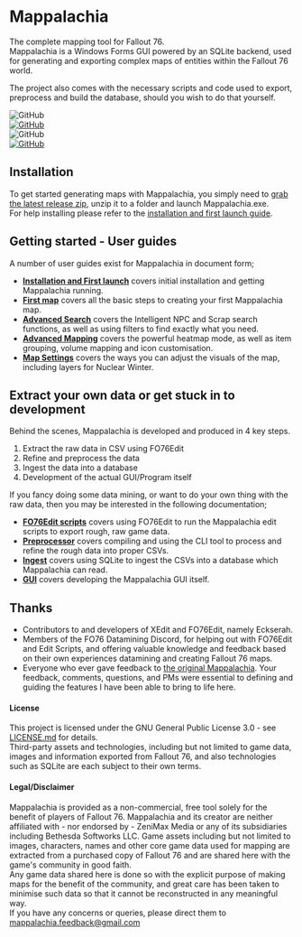 # Mappalachia

The complete mapping tool for Fallout 76.<br/>
Mappalachia is a Windows Forms GUI powered by an SQLite backend, used for generating and exporting complex maps of entities within the Fallout 76 world.

The project also comes with the necessary scripts and code used to export, preprocess and build the database, should you wish to do that yourself.

![GitHub](https://img.shields.io/github/last-commit/AHeroicLlama/Mappalachia)<br/>
[![GitHub](https://img.shields.io/github/v/release/aheroicllama/mappalachia)](https://github.com/AHeroicLlama/Mappalachia/releases/latest)<br/>
![GitHub](https://img.shields.io/badge/game%20version-1.5.1.26-green)<br/>
[![GitHub](https://img.shields.io/github/license/AHeroicLlama/Mappalachia)](LICENSE.md)<br/>

## Installation

To get started generating maps with Mappalachia, you simply need to [grab the latest release zip](https://github.com/AHeroicLlama/Mappalachia/releases/latest), unzip it to a folder and launch Mappalachia.exe.<br/>
For help installing please refer to the [installation and first launch guide](Guides_user/InstallationFirstRun.md).<br/>


## Getting started - User guides

A number of user guides exist for Mappalachia in document form;<br/>

* [**Installation and First launch**](Guides_user/InstallationFirstRun.md) covers initial installation and getting Mappalachia running.
* [**First map**](Guides_user/FirstMap.md) covers all the basic steps to creating your first Mappalachia map.
* [ **Advanced Search**](Guides_user/AdvancedSearch.md) covers the Intelligent NPC and Scrap search functions, as well as using filters to find exactly what you need.
* [**Advanced Mapping**](Guides_user/AdvancedMapping.md) covers the powerful heatmap mode, as well as item grouping, volume mapping and icon customisation.
* [ **Map Settings**](Guides_user/MapSettings.md) covers the ways you can adjust the visuals of the map, including layers for Nuclear Winter.

## Extract your own data or get stuck in to development

Behind the scenes, Mappalachia is developed and produced in 4 key steps.
1. Extract the raw data in CSV using FO76Edit
2. Refine and preprocess the data
3. Ingest the data into a database
4. Development of the actual GUI/Program itself

If you fancy doing some data mining, or want to do your own thing with the raw data, then you may be interested in the following documentation;

* [**FO76Edit scripts**](Guides_dev/EditScripts.md) covers using FO76Edit to run the Mappalachia edit scripts to export rough, raw game data.
* [**Preprocessor**](Guides_dev/Preprocessor.md) covers compiling and using the CLI tool to process and refine the rough data into proper CSVs.
* [**Ingest**](Guides_dev/Ingest.md) covers using SQLite to ingest the CSVs into a database which Mappalachia can read.
* [**GUI**](Guides_dev/GUI.md) covers developing the Mappalachia GUI itself.


## Thanks

* Contributors to and developers of XEdit and FO76Edit, namely Eckserah.
* Members of the FO76 Datamining Discord, for helping out with FO76Edit and Edit Scripts, and offering valuable knowledge and feedback based on their own experiences datamining and creating Fallout 76 maps.
* Everyone who ever gave feedback to [the original Mappalachia](https://www.reddit.com/r/fo76/comments/bmwpx9/mappalachia_my_project_which_can_automatically/). Your feedback, comments, questions, and PMs were essential to defining and guiding the features I have been able to bring to life here.

#### License

This project is licensed under the GNU General Public License 3.0 - see [LICENSE.md](LICENSE.md) for details.<br/>
Third-party assets and technologies, including but not limited to game data, images and information exported from Fallout 76, and also technologies such as SQLite are each subject to their own terms.

#### Legal/Disclaimer

Mappalachia is provided as a non-commercial, free tool solely for the benefit of players of Fallout 76. Mappalachia and its creator are neither affiliated with - nor endorsed by - ZeniMax Media or any of its subsidiaries including Bethesda Softworks LLC. Game assets including but not limited to images, characters, names and other core game data used for mapping are extracted from a purchased copy of Fallout 76 and are shared here with the game's community in good faith.<br/>
Any game data shared here is done so with the explicit purpose of making maps for the benefit of the community, and great care has been taken to minimise such data so that it cannot be reconstructed in any meaningful way.<br/>
If you have any concerns or queries, please direct them to mappalachia.feedback@gmail.com